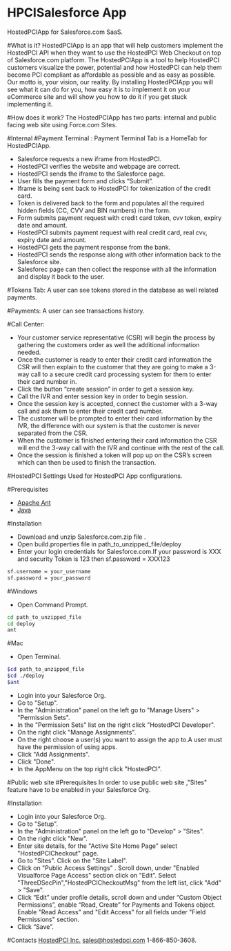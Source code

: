 # HPCISalesforce App
HostedPCIApp for Salesforce.com SaaS.

#What is it?
HostedPCIApp is an app that will help customers implement the HostedPCI API when they want to use the HostedPCI Web Checkout on top of Salesforce.com platform. The HostedPCIApp is a  tool to help HostedPCI customers visualize the power, potential and how HostedPCI can help them become PCI compliant as affordable as possible and as easy as possible. Our motto is, your vision, our reality. By installing HostedPCIApp you will see what it can do for you, how easy it is to implement it on your eCommerce site and will show you how to do it if you get stuck implementing it.

#How does it work?
The HostedPCIApp has two parts: internal and public facing web site using Force.com Sites.

#Internal
#Payment Terminal :
Payment Terminal Tab is  a HomeTab for HostedPCIApp.

- Salesforce requests a new iframe from HostedPCI.
- HostedPCI verifies the website and webpage are correct.
- HostedPCI sends the iframe to the Salesforce page.
- User fills the payment form and clicks “Submit”.
- Iframe is being sent back to HostedPCI for tokenization of the credit card.
- Token is delivered back to the form and populates all the required hidden fields (CC, CVV and BIN numbers) in the form.
- Form submits payment request with credit card token, cvv token, expiry date and amount.
- HostedPCI submits payment request with real credit card, real cvv, expiry date and amount.
- HostedPCI gets the payment response from the bank.
- HostedPCI sends the response along with other information back to the Salesforce site.
- Salesforec page can then collect the response with all the information and display it back to the user.

#Tokens Tab:
A user can see tokens stored in the database as well related payments.

#Payments:
A user can see  transactions history.

#Call Center:
- Your customer service representative (CSR) will begin the process by gathering the customers order as well the additional information needed.
- Once the customer is ready to enter their credit card information the CSR will then explain to the customer that they are going to make a 3-way call to a secure credit card processing system for them to enter their card number in.
- Click the button “create session” in order to get a session key.
- Call the IVR and enter session key in order to begin session.
- Once the session key is accepted, connect the customer with a 3-way call and ask them to enter their credit card number.
- The customer will be prompted to enter their card information by the IVR, the difference with our system is that the customer is never separated from the CSR.
- When the customer is finished entering their card information the CSR will end the 3-way call with the IVR and continue with the rest of the call.
- Once the session is finished a token will pop up on the CSR’s screen which can then be used to finish the transaction.



#HostedPCI Settings
Used for HostedPCI App configurations.

#Prerequisites
- [Apache Ant](http://ant.apache.org/bindownload.cgi)
- [Java](https://java.com/en/download/)

#Installation
- Download and unzip Salesforce.com.zip file .
- Open build.properties file in path_to_unzipped_file/deploy
- Enter your login credentials for Salesforce.com.If your password is XXX and security Token is 123 then
sf.password = XXX123
```sh
sf.username = your_username
sf.password = your_password
```

#Windows
- Open Command Prompt.
```sh
cd path_to_unzipped_file
cd deploy
ant
```
#Mac
- Open Terminal.
```sh
$cd path_to_unzipped_file
$cd ./deploy
$ant
```
- Login into your Salesforce Org.
- Go to "Setup".
- In the "Administration" panel on the left go to "Manage Users" > "Permission Sets".
- In the "Permission Sets" list on the right click "HostedPCI Developer".
- On the right click "Manage Assignments".
- On the right choose a user(s) you want to assign the app to.A user must have  the permission of using  apps.
- Click "Add Assignments".
- Click "Done".
- In the AppMenu on the top right click "HostedPCI".

#Public web site
#Prerequisites
In order to use public web site ,"Sites" feature have to be enabled in your Salesforce Org.

#Installation
- Login into your Salesforce Org.
- Go to "Setup".
- In the "Administration" panel on the left go to "Develop" > "Sites".
- On the right click "New".
- Enter site details, for the "Active Site Home Page" select "HostedPCICheckout" page.
- Go to "Sites". Click on the "Site Label".
- Click on "Public Access Settings" . Scroll down, under "Enabled Visualforce Page Access" section click on "Edit". Select "ThreeDSecPin","HostedPCICheckoutMsg" from the left list, click "Add" > "Save".
- Click “Edit” under profile details, scroll down and under “Custom Object
Permissions”, enable “Read, Create” for Payments and Tokens object. Enable "Read Access" and "Edit Access" for all fields
under "Field Permissions" section.
- Click “Save”.

#Contacts
[HostedPCI Inc.]( http://www.hostedpci.com/) sales@hostedpci.com 1-866-850-3608.
